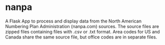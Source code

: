# nanpa
A Flask App to process and display data from the North American Numbering Plan Administration (nanpa.com) sources.
The source files are zipped files containing files with .csv or .txt format.
Area codes for US and Canada share the same source file, but office codes are in separate files.

